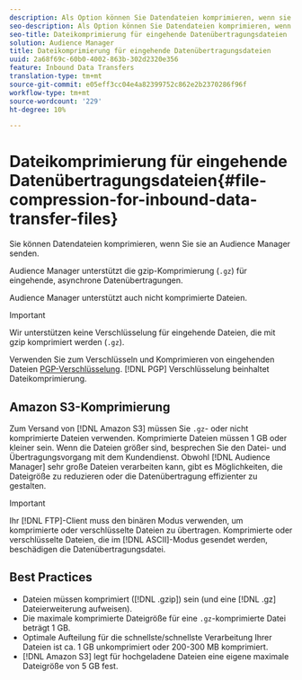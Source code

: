 ```yaml
---
description: Als Option können Sie Datendateien komprimieren, wenn sie an Audience Manager gesendet werden.
seo-description: Als Option können Sie Datendateien komprimieren, wenn sie an Audience Manager gesendet werden.
seo-title: Dateikomprimierung für eingehende Datenübertragungsdateien
solution: Audience Manager
title: Dateikomprimierung für eingehende Datenübertragungsdateien
uuid: 2a68f69c-60b0-4002-863b-302d2320e356
feature: Inbound Data Transfers
translation-type: tm+mt
source-git-commit: e05eff3cc04e4a82399752c862e2b2370286f96f
workflow-type: tm+mt
source-wordcount: '229'
ht-degree: 10%

---
```



# Dateikomprimierung für eingehende Datenübertragungsdateien{#file-compression-for-inbound-data-transfer-files}

Sie können Datendateien komprimieren, wenn Sie sie an Audience Manager senden.

<!-- inbound-file-compression.xml -->

Audience Manager unterstützt die gzip-Komprimierung (`.gz`) für eingehende, asynchrone Datenübertragungen.

Audience Manager unterstützt auch nicht komprimierte Dateien.

>[!IMPORTANT]
>
>Wir unterstützen keine Verschlüsselung für eingehende Dateien, die mit gzip komprimiert werden (`.gz`).
>
>Verwenden Sie zum Verschlüsseln und Komprimieren von eingehenden Dateien [PGP-Verschlüsselung](../../../integration/sending-audience-data/batch-data-transfer-explained/inbound-file-encryption.md). [!DNL PGP] Verschlüsselung beinhaltet Dateikomprimierung.

## Amazon S3-Komprimierung

Zum Versand von [!DNL Amazon S3] müssen Sie `.gz`- oder nicht komprimierte Dateien verwenden. Komprimierte Dateien müssen 1 GB oder kleiner sein. Wenn die Dateien größer sind, besprechen Sie den Datei- und Übertragungsvorgang mit dem Kundendienst. Obwohl [!DNL Audience Manager] sehr große Dateien verarbeiten kann, gibt es Möglichkeiten, die Dateigröße zu reduzieren oder die Datenübertragung effizienter zu gestalten.

>[!IMPORTANT]
>
>Ihr [!DNL FTP]-Client muss den binären Modus verwenden, um komprimierte oder verschlüsselte Dateien zu übertragen. Komprimierte oder verschlüsselte Dateien, die im [!DNL ASCII]-Modus gesendet werden, beschädigen die Datenübertragungsdatei.

## Best Practices

* Dateien müssen komprimiert ([!DNL .gzip]) sein (und eine [!DNL .gz] Dateierweiterung aufweisen).
* Die maximale komprimierte Dateigröße für eine `.gz`-komprimierte Datei beträgt 1 GB.
* Optimale Aufteilung für die schnellste/schnellste Verarbeitung Ihrer Dateien ist ca. 1 GB unkomprimiert oder 200-300 MB komprimiert.
* [!DNL Amazon S3] legt für hochgeladene Dateien eine eigene maximale Dateigröße von 5 GB fest.
